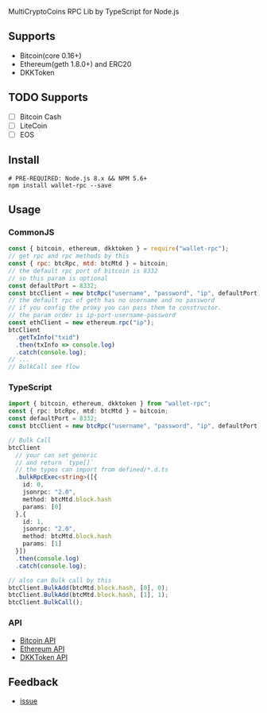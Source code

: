 MultiCryptoCoins RPC Lib by TypeScript for Node.js

## Supports

* Bitcoin(core 0.16+)
* Ethereum(geth 1.8.0+) and ERC20
* DKKToken

## TODO Supports

* [ ] Bitcoin Cash
* [ ] LiteCoin
* [ ] EOS

## Install

```shell
# PRE-REQUIRED: Node.js 8.x && NPM 5.6+
npm install wallet-rpc --save
```

## Usage

### CommonJS

```js
const { bitcoin, ethereum, dkktoken } = require("wallet-rpc");
// get rpc and rpc methods by this
const { rpc: btcRpc, mtd: btcMtd } = bitcoin;
// the default rpc port of bitcoin is 8332
// so this param is optional
const defaultPort = 8332;
const btcClient = new btcRpc("username", "password", "ip", defaultPort);
// the default rpc of geth has no username and no password
// if you config the proxy you can pass them to constructor.
// the param order is ip-port-username-password
const ethClient = new ethereum.rpc("ip");
btcClient
  .getTxInfo("txid")
  .then(txInfo => console.log)
  .catch(console.log);
// ...
// BulkCall see flow
```

### TypeScript

```typescript
import { bitcoin, ethereum, dkktoken } from "wallet-rpc";
const { rpc: btcRpc, mtd: btcMtd } = bitcoin;
const defaultPort = 8332;
const btcClient = new btcRpc("username", "password", "ip", defaultPort);

// Bulk Call
btcClient
  // your can set generic
  // and return `type[]`
  // the types can import from defined/*.d.ts
  .bulkRpcExec<string>([{
    id: 0,
    jsonrpc: "2.0",
    method: btcMtd.block.hash
    params: [0]
  },{
    id: 1,
    jsonrpc: "2.0",
    method: btcMtd.block.hash
    params: [1]
  }])
  .then(console.log)
  .catch(console.log);

// also can Bulk call by this
btcClient.BulkAdd(btcMtd.block.hash, [0], 0);
btcClient.BulkAdd(btcMtd.block.hash, [1], 1);
btcClient.BulkCall();
```

### API

* [Bitcoin API](./types/bitcoin/rpc.d.ts)
* [Ethereum API](./types/ethereum/rpc.d.ts)
* [DKKToken API](./types/dkktoken/rpc.d.ts)

## Feedback

* [issue](https://github.com/isLishude/wallet-rpc/issues)
